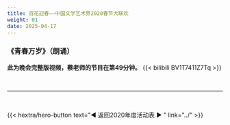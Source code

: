 ```yaml
---
title: 百花迎春——中国文学艺术界2020春节大联欢
weight: 01
date: 2025-04-17
---
```


### 《青春万岁》（朗诵）
**此为晚会完整版视频，蔡老师的节目在第49分钟。**
{{< bilibili BV1T7411Z7Tq >}}

<br>
<hr>
<br>

{{< hextra/hero-button text="◀ 返回2020年度活动表 ▶ " link="../" >}}

